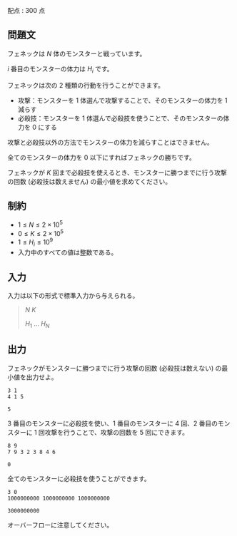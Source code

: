 配点 : $300$ 点

## 問題文

フェネックは $N$ 体のモンスターと戦っています。

$i$ 番目のモンスターの体力は $H_i$ です。

フェネックは次の $2$ 種類の行動を行うことができます。

- 攻撃：モンスターを $1$ 体選んで攻撃することで、そのモンスターの体力を $1$ 減らす
- 必殺技：モンスターを $1$ 体選んで必殺技を使うことで、そのモンスターの体力を $0$ にする

攻撃と必殺技以外の方法でモンスターの体力を減らすことはできません。

全てのモンスターの体力を $0$ 以下にすればフェネックの勝ちです。

フェネックが $K$ 回まで必殺技を使えるとき、モンスターに勝つまでに行う攻撃の回数 (必殺技は数えません) の最小値を求めてください。

## 制約

- $1 \leq N \leq 2 \times 10^5$
- $0 \leq K \leq 2 \times 10^5$
- $1 \leq H_i \leq 10^9$
- 入力中のすべての値は整数である。

## 入力

入力は以下の形式で標準入力から与えられる。

> $N$ $K$
> 
> $H_1$ $...$ $H_N$

## 出力

フェネックがモンスターに勝つまでに行う攻撃の回数 (必殺技は数えない) の最小値を出力せよ。

```input1
3 1
4 1 5
```

```output1
5
```

$3$ 番目のモンスターに必殺技を使い、$1$ 番目のモンスターに $4$ 回、$2$ 番目のモンスターに $1$ 回攻撃を行うことで、攻撃の回数を $5$ 回にできます。

```input2
8 9
7 9 3 2 3 8 4 6
```

```output2
0
```

全てのモンスターに必殺技を使うことができます。

```input3
3 0
1000000000 1000000000 1000000000
```

```output3
3000000000
```

オーバーフローに注意してください。